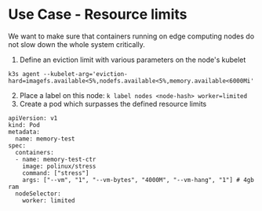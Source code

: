 # Use Case - Resource limits

We want to make sure that containers running on edge computing nodes do not slow down the whole system critically.

1. Define an eviction limit with various parameters on the node's kubelet 
```
k3s agent --kubelet-arg='eviction-hard=imagefs.available<5%,nodefs.available<5%,memory.available<6000Mi'
```
2. Place a label on this node: `k label nodes <node-hash> worker=limited`
3. Create a pod which surpasses the defined resource limits
```
apiVersion: v1
kind: Pod
metadata:
  name: memory-test
spec:
  containers:
  - name: memory-test-ctr
    image: polinux/stress
    command: ["stress"]
    args: ["--vm", "1", "--vm-bytes", "4000M", "--vm-hang", "1"] # 4gb ram
  nodeSelector:
    worker: limited
```